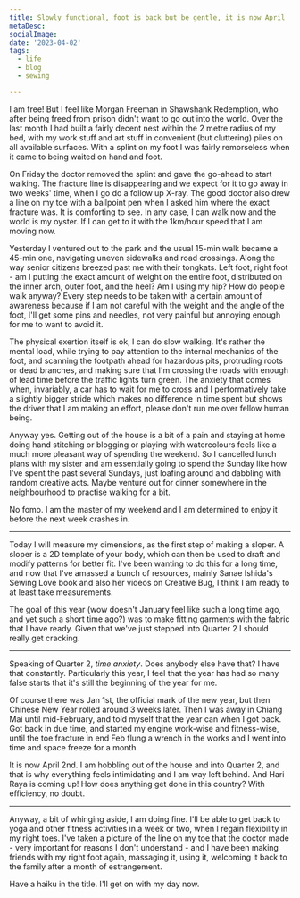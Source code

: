 ```yaml
---
title: Slowly functional, foot is back but be gentle, it is now April
metaDesc: 
socialImage:  
date: '2023-04-02'
tags:
  - life
  - blog
  - sewing

--- 
```


I am free! But I feel like Morgan Freeman in Shawshank Redemption, who after being freed from prison didn't want to go out into the world. Over the last month I had built a fairly decent nest within the 2 metre radius of my bed, with my work stuff and art stuff in convenient (but cluttering) piles on all available surfaces. With a splint on my foot I was fairly remorseless when it came to being waited on hand and foot. 

On Friday the doctor removed the splint and gave the go-ahead to start walking. The fracture line is disappearing and we expect for it to go away in two weeks' time, when I go do a follow up X-ray. The good doctor also drew a line on my toe with a ballpoint pen when I asked him where the exact fracture was. It is comforting to see. In any case, I can walk now and the world is my oyster. If I can get to it with the 1km/hour speed that I am moving now. 

Yesterday I ventured out to the park and the usual 15-min walk became a 45-min one, navigating uneven sidewalks and road crossings. Along the way senior citizens breezed past me with their tongkats. Left foot, right foot - am I putting the exact amount of weight on the entire foot, distributed on the inner arch, outer foot, and the heel? Am I using my hip? How do people walk anyway? Every step needs to be taken with a certain amount of awareness because if I am not careful with the weight and the angle of the foot, I'll get some pins and needles, not very painful but annoying enough for me to want to avoid it.  

The physical exertion itself is ok, I can do slow walking. It's rather the mental load, while trying to pay attention to the internal mechanics of the foot, and scanning the footpath ahead for hazardous pits, protruding roots or dead branches, and making sure that I'm crossing the roads with enough of lead time before the traffic lights turn green. The anxiety that comes when, invariably, a car has to wait for me to cross and I performatively take a slightly bigger stride which makes no difference in time spent but shows the driver that I am making an effort, please don't run me over fellow human being. 

Anyway yes. Getting out of the house is a bit of a pain and staying at home doing hand stitching or blogging or playing with watercolours feels like a much more pleasant way of spending the weekend. So I cancelled lunch plans with my sister and am essentially going to spend the Sunday like how I've spent the past several Sundays, just loafing around and dabbling with random creative acts. Maybe venture out for dinner somewhere in the neighbourhood to practise walking for a bit. 

No fomo. I am the master of my weekend and I am determined to enjoy it before the next week crashes in. 

---

Today I will measure my dimensions, as the first step of making a sloper. A sloper is a 2D template of your body, which can then be used to draft and modify patterns for better fit. I've been wanting to do this for a long time, and now that I've amassed a bunch of resources, mainly Sanae Ishida's Sewing Love book and also her videos on Creative Bug, I think I am ready to at least take measurements.  

The goal of this year (wow doesn't January feel like such a long time ago, and yet such a short time ago?) was to make fitting garments with the fabric that I have ready. Given that we've just stepped into Quarter 2 I should really get cracking. 

---

Speaking of Quarter 2, *time anxiety*. Does anybody else have that? I have that constantly. Particularly this year, I feel that the year has had so many false starts that it's still the beginning of the year for me. 

Of course there was Jan 1st, the official mark of the new year, but then Chinese New Year rolled around 3 weeks later. Then I was away in Chiang Mai until mid-February, and told myself that the year can when I got back. Got back in due time, and started my engine work-wise and fitness-wise, until the toe fracture in end Feb flung a wrench in the works and I went into time and space freeze for a month.   

It is now April 2nd. I am hobbling out of the house and into Quarter 2, and that is why everything feels intimidating and I am way left behind. And Hari Raya is coming up! How does anything get done in this country? With efficiency, no doubt. 

---

Anyway, a bit of whinging aside, I am doing fine. I'll be able to get back to yoga and other fitness activities in a week or two, when I regain flexibility in my right toes. I've taken a picture of the line on my toe that the doctor made - very important for reasons I don't understand - and I have been making friends with my right foot again, massaging it, using it, welcoming it back to the family after a month of estrangement. 

Have a haiku in the title. I'll get on with my day now. 

